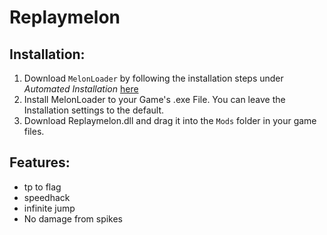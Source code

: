 # Replaymelon
## Installation:
1. Download `MelonLoader` by following the installation steps under *Automated Installation* [here](https://melonwiki.xyz/#/?id=requirements)
2. Install MelonLoader to your Game's .exe File. You can leave the Installation settings to the default.
3. Download Replaymelon.dll and drag it into the `Mods` folder in your game files.

## Features:
- tp to flag
- speedhack
- infinite jump
- No damage from spikes
